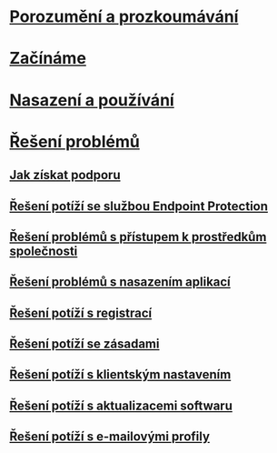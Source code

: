 # [Porozumění a prozkoumávání](/intune/understand-explore/introduction-to-microsoft-intune)
# [Začínáme](/intune/get-started/what-to-know-before-you-start-microsoft-intune)
<!-- # [Plan and Design](/intune/plan-design/ways-to-do-enterprise-mobility) -->
# [Nasazení a používání](/intune/deploy-use/overview-of-device-and-app-lifecycles-in-microsoft-intune)

# [Řešení problémů](how-to-get-support-for-microsoft-intune.md)
## [Jak získat podporu](how-to-get-support-for-microsoft-intune.md)
## [Řešení potíží se službou Endpoint Protection](Troubleshoot-Endpoint-Protection-in-microsoft-intune.md)
## [Řešení problémů s přístupem k prostředkům společnosti](Troubleshoot-company-resource-access-problems-with-microsoft-intune.md)
## [Řešení problémů s nasazením aplikací](Troubleshoot-app-deployment-problems-in-microsoft-intune.md)
## [Řešení potíží s registrací](troubleshoot-device-enrollment-in-intune.md)
## [Řešení potíží se zásadami](Troubleshoot-policies-in-microsoft-intune.md)
## [Řešení potíží s klientským nastavením](Troubleshoot-client-setup-in-microsoft-intune.md)
## [Řešení potíží s aktualizacemi softwaru](Troubleshoot-software-updates-in-microsoft-intune.md)
## [Řešení potíží s e-mailovými profily](Troubleshoot-email-profiles-in-microsoft-intune.md)


<!--HONumber=May16_HO1-->


